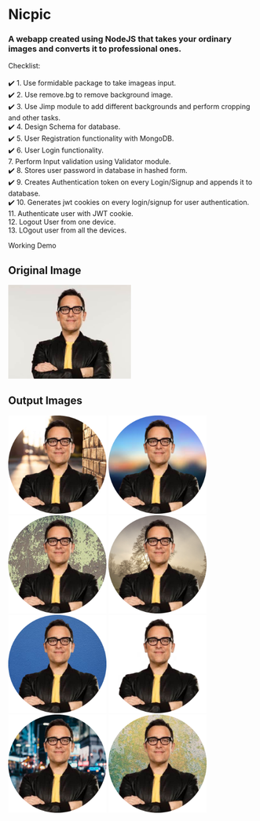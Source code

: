 # Nicpic

### A webapp created using NodeJS that takes your ordinary images and converts it to professional ones.

Checklist:<br/><br/>
✔️  1. Use formidable package to take imageas input.<br/>
✔️  2. Use remove.bg to remove background image.<br/>
✔️  3. Use Jimp module to add different backgrounds and perform cropping and other tasks.<br/>
✔️  4. Design Schema for database.<br/>
✔️  5. User Registration functionality with MongoDB.<br/>
✔️  6. User Login functionality.<br/>
   7. Perform Input validation using Validator module.<br/>
✔️  8. Stores user password in database in hashed form.<br/>
✔️  9. Creates Authentication token on every Login/Signup and appends it to database.<br/>
✔️  10. Generates jwt cookies on every login/signup for user authentication.<br/>
   11. Authenticate user with JWT cookie.<br/>
   12. Logout User from one device.<br/>
   13. LOgout user from all the devices.<br/>


Working Demo
## Original Image
<img src="https://raw.githubusercontent.com/ekagrashukla/Nicpic-ProfilePicMaker/main/test_img/001.jpg" width="250px"/>

## Output Images
<img src="https://raw.githubusercontent.com/ekagrashukla/Nicpic-ProfilePicMaker/main/output/output_circular/circle_color_result0.png" width="200px"/>
<img src="https://raw.githubusercontent.com/ekagrashukla/Nicpic-ProfilePicMaker/main/output/output_circular/circle_color_result1.png" width="200px"/>
<img src="https://raw.githubusercontent.com/ekagrashukla/Nicpic-ProfilePicMaker/main/output/output_circular/circle_color_result2.png" width="200px"/>
<img src="https://raw.githubusercontent.com/ekagrashukla/Nicpic-ProfilePicMaker/main/output/output_circular/circle_color_result3.png" width="200px"/>
<img src="https://raw.githubusercontent.com/ekagrashukla/Nicpic-ProfilePicMaker/main/output/output_circular/circle_color_result4.png" width="200px"/>
<img src="https://raw.githubusercontent.com/ekagrashukla/Nicpic-ProfilePicMaker/main/output/output_circular/circle_color_result5.png" width="200px"/>
<img src="https://raw.githubusercontent.com/ekagrashukla/Nicpic-ProfilePicMaker/main/output/output_circular/circle_color_result6.png" width="200px"/>
<img src="https://raw.githubusercontent.com/ekagrashukla/Nicpic-ProfilePicMaker/main/output/output_circular/circle_color_result7.png" width="200px"/>
